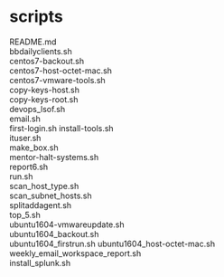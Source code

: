 # scripts
 README.md  
 bbdailyclients.sh  
 centos7-backout.sh  
 centos7-host-octet-mac.sh  
 centos7-vmware-tools.sh  
 copy-keys-host.sh  
 copy-keys-root.sh  
 devops_lsof.sh  
 email.sh  
 first-login.sh
 install-tools.sh  
 ituser.sh  
 make_box.sh  
 mentor-halt-systems.sh  
 report6.sh  
 run.sh  
 scan_host_type.sh  
 scan_subnet_hosts.sh  
 splitaddagent.sh  
 top_5.sh  
 ubuntu1604-vmwareupdate.sh  
 ubuntu1604_backout.sh  
 ubuntu1604_firstrun.sh 
 ubuntu1604_host-octet-mac.sh  
 weekly_email_workspace_report.sh  
 install_splunk.sh
